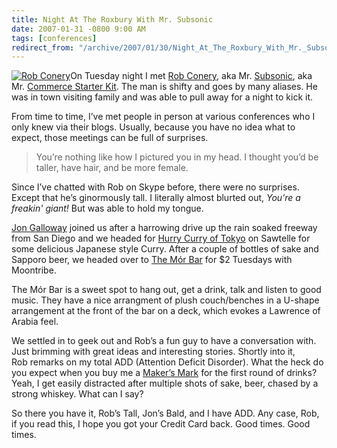 ```yaml
---
title: Night At The Roxbury With Mr. Subsonic
date: 2007-01-31 -0800 9:00 AM
tags: [conferences]
redirect_from: "/archive/2007/01/30/Night_At_The_Roxbury_With_Mr._Subsonic.aspx/"
---
```


[![Rob
Conery](https://haacked.com/images/haacked_com/WindowsLiveWriter/MeetingRobConeryakaMr.Subsonic_10C/meandruby_thumb.jpg)](https://haacked.com/images/haacked_com/WindowsLiveWriter/MeetingRobConeryakaMr.Subsonic_10C/meandruby%5B2%5D.jpg)On
Tuesday night I met [Rob
Conery](http://www.wekeroad.com/blogs/ "Rob Conery Ramblings"), aka Mr.
[Subsonic](http://www.codeplex.com/Wiki/View.aspx?ProjectName=actionpack "Subsonic - The Zero Code DAL"),
aka Mr. [Commerce Starter
Kit](http://www.commercestarterkit.org/ "Commerce Starter Kit"). The man
is shifty and goes by many aliases. He was in town visiting family and
was able to pull away for a night to kick it.

From time to time, I’ve met people in person at various conferences who
I only knew via their blogs. Usually, because you have no idea what to
expect, those meetings can be full of surprises.

> You’re nothing like how I pictured you in my head. I thought you’d be
> taller, have hair, and be more female.

Since I’ve chatted with Rob on Skype before, there were no surprises. 
Except that he’s ginormously tall. I literally almost blurted out,
*You’re a freakin' giant!* But was able to hold my tongue.

[Jon Galloway](http://weblogs.asp.net/jgalloway/ "Jon Galloway’s Blog")
joined us after a harrowing drive up the rain soaked freeway from San
Diego and we headed for [Hurry Curry of
Tokyo](http://www.hurrycurryoftokyo.com/ "Hurry Curry") on Sawtelle for
some delicious Japanese style Curry. After a couple of bottles of sake
and Sapporo beer, we headed over to [The Mór
Bar](http://www.themorbar.com/ "The Mor Bar") for \$2 Tuesdays with
Moontribe.

The Mór Bar is a sweet spot to hang out, get a drink, talk and listen to
good music. They have a nice arrangment of plush couch/benches in a
U-shape arrangement at the front of the bar on a deck, which evokes a
Lawrence of Arabia feel.

We settled in to geek out and Rob’s a fun guy to have a conversation
with. Just brimming with great ideas and interesting stories. Shortly
into it, Rob remarks on my total ADD (Attention Deficit Disorder). What
the heck do you expect when you buy me a [Maker’s
Mark](http://www.makersmark.com/AgeCheck.aspx?redir=%2fDefault.aspx "Maker’s Mark")
for the first round of drinks? Yeah, I get easily distracted after
multiple shots of sake, beer, chased by a strong whiskey. What can I
say?

So there you have it, Rob’s Tall, Jon’s Bald, and I have ADD. Any case,
Rob, if you read this, I hope you got your Credit Card back. Good times.
Good times.

